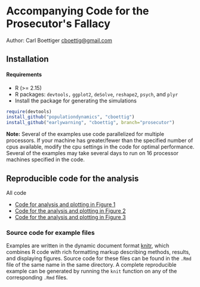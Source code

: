 Accompanying Code for the Prosecutor's Fallacy
=============================================

Author: Carl Boettiger <cboettig@gmail.com>


Installation
------------

#### Requirements

* R (>= 2.15)
* R packages: `devtools,` `ggplot2`, `deSolve`, `reshape2`, `psych`, and `plyr`
* Install the package for generating the simulations

```r
require(devtools)
install_github("populationdynamics", "cboettig")
install_github("earlywarning", "cboettig", branch="prosecutor")
```

**Note:** Several of the examples use code parallelized for multiple processors.  If your machine has greater/fewer than the specified number of cpus available, modify the cpu settings in the code for optimal performance. Several of the examples may take several days to run on 16 processor machines specified in the code.   


Reproducible code for the analysis
----------------------------------

All code 

* [Code for analysis and plotting in Figure 1](https://github.com/cboettig/earlywarning/blob/prosecutor/inst/examples/bd_curves.md)
* [Code for the analysis and plotting in Figure 2](https://github.com/cboettig/earlywarning/blob/prosecutor/inst/examples/fallacy.md)
* [Code for the analysis and plotting in Figure 3](https://github.com/cboettig/earlywarning/blob/prosecutor/inst/examples/may.md)

### Source code for example files

Examples are written in the dynamic document format [knitr](http://yihui.name/knitr), which combines R code with rich formatting markup describing methods, results, and displaying figures.  Source code for these files can be found in the `.Rmd` file of the same name in the same directory.  A complete reproducible example can be generated by running the `knit` function on any of the corresponding `.Rmd` files.  
